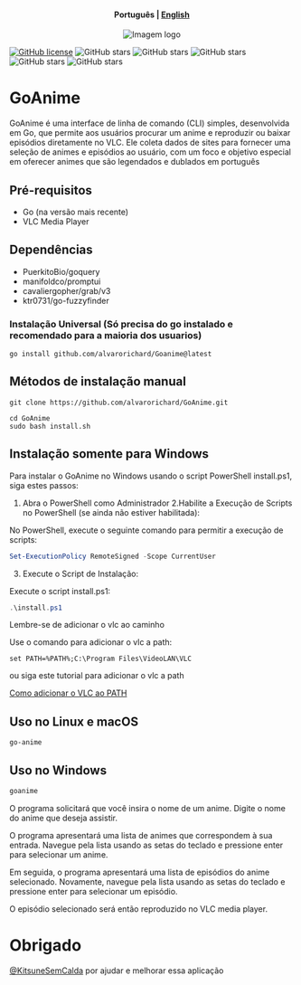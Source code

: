 <h4 align="center">
    <p>
        <b>Рortuguês</b> |
        <a href="https://github.com/alvarorichard/GoAnime/blob/main/README.md">English</a>
    </p>
</h4>

<p align="center">
  <img src="https://github.com/alvarorichard/GoAnime/assets/102667323/49600255-d5a2-4405-81d1-a08cebae569a" alt="Imagem logo" />
</p>

[![GitHub license](https://img.shields.io/github/license/alvarorichard/GoAnime)](alvarorichard/GoAnime/blob/master/LICENSE) ![GitHub stars](https://img.shields.io/github/stars/alvarorichard/GoAnime) ![GitHub stars](https://img.shields.io/github/languages/count/alvarorichard/ZennityLang) ![GitHub stars](https://img.shields.io/github/languages/top/alvarorichard/GoAnime)  ![GitHub stars](https://img.shields.io/github/last-commit/alvarorichard/GoAnime) ![GitHub stars](https://img.shields.io/github/forks/alvarorichard/GoAnime?style=social)

# GoAnime
GoAnime é uma interface de linha de comando (CLI) simples, desenvolvida em Go, que permite aos usuários procurar um anime e reproduzir ou baixar episódios diretamente no VLC. Ele coleta dados de sites para fornecer uma seleção de animes e episódios ao usuário, com um foco e objetivo especial em oferecer animes que são legendados e dublados em português
## Pré-requisitos

* Go (na versão mais recente)
* VLC Media Player

## Dependências
* PuerkitoBio/goquery
* manifoldco/promptui
* cavaliergopher/grab/v3
* ktr0731/go-fuzzyfinder


### Instalação Universal (Só precisa do go instalado e recomendado para a maioria dos usuarios)
```shell
go install github.com/alvarorichard/Goanime@latest
```

## Métodos de instalação manual

```shell
git clone https://github.com/alvarorichard/GoAnime.git
```
```shell
cd GoAnime
sudo bash install.sh
```


## Instalação somente para Windows

Para instalar o GoAnime no Windows usando o script PowerShell install.ps1, siga estes passos:

1. Abra o PowerShell como Administrador
2.Habilite a Execução de Scripts no PowerShell (se ainda não estiver habilitada):

No PowerShell, execute o seguinte comando para permitir a execução de scripts:

```powershell
Set-ExecutionPolicy RemoteSigned -Scope CurrentUser
```
3. Execute o Script de Instalação:

Execute o script install.ps1:

```powershell
.\install.ps1
```



Lembre-se de adicionar o vlc ao caminho

Use o comando para adicionar o vlc a path:
```shell
set PATH=%PATH%;C:\Program Files\VideoLAN\VLC
```
ou siga este tutorial para adicionar o vlc a path

[Como adicionar o VLC ao PATH](https://www.vlchelp.com/add-vlc-command-prompt-windows/)

## Uso no Linux e macOS

```shell
go-anime
```

## Uso no Windows

```go
goanime
```

O programa solicitará que você insira o nome de um anime. Digite o nome do anime que deseja assistir.

O programa apresentará uma lista de animes que correspondem à sua entrada. Navegue pela lista usando as setas do teclado e pressione enter para selecionar um anime.

Em seguida, o programa apresentará uma lista de episódios do anime selecionado. Novamente, navegue pela lista usando as setas do teclado e pressione enter para selecionar um episódio.

O episódio selecionado será então reproduzido no VLC media player.

# Obrigado
[@KitsuneSemCalda](https://github.com/KitsuneSemCalda) por ajudar e melhorar essa aplicação
